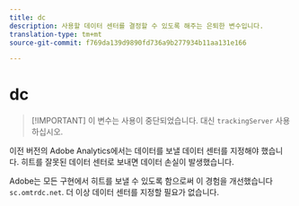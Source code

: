 ```yaml
---
title: dc
description: 사용할 데이터 센터를 결정할 수 있도록 해주는 은퇴한 변수입니다.
translation-type: tm+mt
source-git-commit: f769da139d9890fd736a9b277934b11aa131e166

---
```



# dc

> [!IMPORTANT] 이 변수는 사용이 중단되었습니다. 대신 `trackingServer` 사용하십시오.

이전 버전의 Adobe Analytics에서는 데이터를 보낼 데이터 센터를 지정해야 했습니다. 히트를 잘못된 데이터 센터로 보내면 데이터 손실이 발생했습니다.

Adobe는 모든 구현에서 히트를 보낼 수 있도록 함으로써 이 경험을 개선했습니다 `sc.omtrdc.net`. 더 이상 데이터 센터를 지정할 필요가 없습니다.
